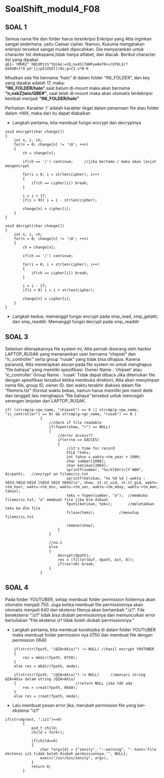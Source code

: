 # SoalShift_modul4_F08

##  SOAL 1

Semua nama file dan folder harus terenkripsi
Enkripsi yang Atta inginkan sangat sederhana, yaitu Caesar cipher. Namun, Kusuma mengatakan enkripsi tersebut sangat mudah dipecahkan. Dia menyarankan untuk character list diekspansi,tidak hanya alfabet, dan diacak. Berikut character list yang dipakai: </br>
```qE1~ YMUR2"`hNIdPzi%^t@(Ao:=CQ,nx4S[7mHFye#aT6+v)DfKL$r?bkOGB>}!9_wV']jcp5JZ&Xl|\8s;g<{3.u*W-0```

Misalkan ada file bernama “halo” di dalam folder “INI_FOLDER”, dan key yang dipakai adalah 17, maka: </br>
<b>“INI_FOLDER/halo”</b> saat belum di-mount maka akan bernama <b>“n,nsbZ]wio/QBE#”</b>, saat telah di-mount maka akan otomatis terdekripsi kembali menjadi <b>“INI_FOLDER/halo”</b> 

Perhatian: Karakter ‘/’ adalah karakter ilegal dalam penamaan file atau folder dalam *NIX, maka dari itu dapat diabaikan

- Langkah pertama, kita membuat fungsi encrypt dan decryptnya
```
void encrypt(char change[])
{
	int n, i, ch;
	for(n = 0; change[n] != '\0'; ++n)
	{
		ch = change[n];

		if(ch == '/') continue;		//jika bertemu / maka akan lanjut mengencrypt

		for(i = 0; i < strlen(cipher); i++)
		{
			if(ch == cipher[i]) break;
		}
		
		i = i + 17;
		if(i > 93) i = i - strlen(cipher);

		change[n] = cipher[i];
	}
}

void decrypt(char change[])
{
	int n, i, ch;
	for(n = 0; change[n] != '\0'; ++n)
	{
		ch = change[n];

		if(ch == '/') continue;

		for(i = 0; i < strlen(cipher); i++)
		{
			if(ch == cipher[i]) break;
		}
		
		i = i - 17;
		if(i < 0) i = i + strlen(cipher);

		change[n] = cipher[i];
	}
}

```
- Langkah kedua, memanggil fungsi encrypt pada xmp_read, xmp_getattr, dan xmp_readdir. Memanggil fungsi decrypt pada xmp_readdir

##  SOAL 3
Sebelum diterapkannya file system ini, Atta pernah diserang oleh hacker LAPTOP_RUSAK yang menanamkan user bernama “chipset” dan “ic_controller” serta group “rusak” yang tidak bisa dihapus. Karena paranoid, Atta menerapkan aturan pada file system ini untuk menghapus “file bahaya” yang memiliki spesifikasi:
Owner Name 	: ‘chipset’ atau ‘ic_controller’
Group Name	: ‘rusak’
Tidak dapat dibaca
Jika ditemukan file dengan spesifikasi tersebut ketika membuka direktori, Atta akan menyimpan nama file, group ID, owner ID, dan waktu terakhir diakses dalam file “filemiris.txt” (format waktu bebas, namun harus memiliki jam menit detik dan tanggal) lalu menghapus “file bahaya” tersebut untuk mencegah serangan lanjutan dari LAPTOP_RUSAK.

```
if( (strcmp(p->pw_name, "chipset") == 0 || strcmp(p->pw_name, "ic_controller") == 0) && strcmp(g->gr_name, "rusak") == 0 )
				{
					//check if file readable
					if(fopen(show, "r") == NULL)
					{
						//error access??
						if(errno == EACCES)
						{
							//it's time for record
							FILE *teks;
							int tahun = waktu->tm_year + 1900;
							char sumber[1000];
							char ketikan[2064];
							sprintf(sumber, "%s/V[EOr[c[Y`HDH", dirpath);	//encrypt an filemiris.txt
							sprintf(ketikan, "%s %d %d | waktu : %02d:%02d:%02d [%02d %02d %04d]\n", show, st.st_uid, st.st_gid, waktu->tm_hour, waktu->tm_min, waktu->tm_sec, waktu->tm_mday, waktu->tm_mon, tahun);
							teks = fopen(sumber, "a");	//membuka filemiris.txt, "a" membuat file jika blm dibuat
							fputs(ketikan, teks);		//meletakkan teks ke dlm file
							fclose(teks);			//menutup filemiris.txt

							remove(show);
						}
					}	

					//no.1
					else 
					{
						decrypt(dpath);
						res = (filler(buf, dpath, &st, 0));
						if(res!=0) break;
					}
				}

```

##  SOAL 4
Pada folder YOUTUBER, setiap membuat folder permission foldernya akan otomatis menjadi 750. Juga ketika membuat file permissionnya akan otomatis menjadi 640 dan ekstensi filenya akan bertambah “.iz1”. File berekstensi “.iz1” tidak bisa diubah permissionnya dan memunculkan error bertuliskan “File ekstensi iz1 tidak boleh diubah permissionnya.”

- Langkah pertama, kita membuat kondisijika di dalam folder YOUTUBER maka membuat folder permission nya 0750 dan membuat file dengan permission 0640 
```
    if(strstr(fpath, "/@ZA>AXio/") != NULL)	//hasil encrypt YOUTUBER
    {
    	res = mkdir(fpath, 0750);
    }
    else res = mkdir(fpath, mode); 
    
    if(strstr(fpath, "/@ZA>AXio/") != NULL)		//mencari string @ZA>AXio dalam string /@ZA>AXio/
    {							//return NULL jika tdk ada
    	res = creat(fpath, 0640);
    }
    else res = creat(fpath, mode);
```

- Lalu membuat pesan error jika, merubah permission file yang ber-ekstensi "iz1"

```
if(strcmp(ext, ".iz1")==0)
		{
			pid_t child;
			child = fork();

			if(child==0)
			{
				char *argv[4] = {"zenity", "--warning", "--text='File ekstensi iz1 tidak boleh diubah permissionnya.'", NULL};
				execv("/usr/bin/zenity", argv);
			}
			return 0;
		}
```

